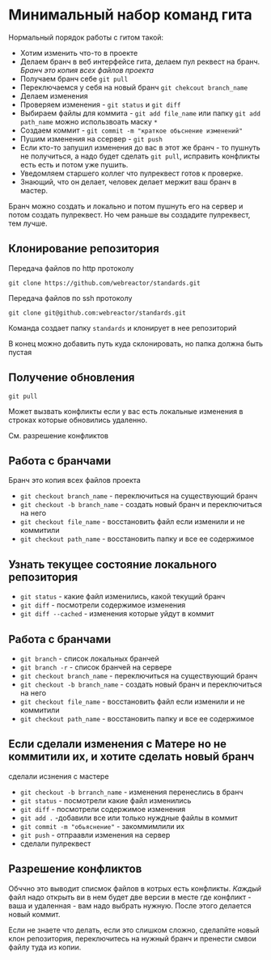 Минимальный набор команд гита
=============================

Нормальный порядок работы с гитом такой:

* Хотим изменить что-то в проекте
* Делаем бранч в веб интерфейсе гита, делаем пул реквест на бранч. *Бранч это копия всех файлов проекта*
* Получаем бранч себе `git pull` 
* Переключаемся у себя на новый бранч `git chekcout branch_name`
* Делаем изменения
* Проверяем изменения - `git status` и `git diff`
* Выбираем файлы для коммита - `git add file_name` или папку `git add path_name` можно использвоать маску `*`
* Создаем коммит - `git commit -m "краткое обьснение изменений"`
* Пушим изменения на ссервер - `git push`
* Если кто-то запушил изменения до вас в этот же бранч - то пушнуть не получиться, а надо будет сделать `git pull`, исправить конфликты есть есть и потом уже пушить.
* Уведомляем старшего коллег что пулреквест готов к проверке.
* Знающий, что он делает, человек делает мержит ваш бранч в мастер.

Бранч можно создать и локально и потом пушнуть его на сервер и потом создать пулреквест.
Но чем раньше вы создадите пулреквест, тем лучше.

## Клонирование репозитория

Передача файлов по http протоколу

`git clone https://github.com/webreactor/standards.git`

Передача файлов по ssh протоколу

`git clone git@github.com:webreactor/standards.git`

Команда создает папку `standards` и клонирует в нее репозиторий

В конец можно добавить путь куда склонировать, но папка должна быть пустая

## Получение обновления

`git pull` 

Может вызвать конфликты если у вас есть локальные изменения в строках которые обновились удаленно.

См. разрешение конфликтов

## Работа с бранчами

Бранч это копия всех файлов проекта

* `git checkout branch_name` - переключиться на существующий бранч
* `git checkout -b branch_name` - создать новый бранч и переключиться на него
* `git checkout file_name` - восстановить файл если изменили и не коммитили
* `git checkout path_name` - восстановить папку и все ее содержимое

## Узнать текущее состояние локального репозитория

* `git status` - какие файл изменились, какой текущий бранч
* `git diff` - посмотрели содержимое изменения
* `git diff --cached` - изменения которые уйдут в коммит 

## Работа с бранчами

* `git branch` - список локальных бранчей
* `git branch -r` - список бранчей на сервере
* `git checkout branch_name` - переключиться на существующий бранч
* `git checkout -b branch_name` - создать новый бранч и переключиться на него
* `git checkout file_name` - восстановить файл если изменили и не коммитили
* `git checkout path_name` - восстановить папку и все ее содержимое

## Если сделали изменения с Матере но не коммитили их, и хотите сделать новый бранч

сделали исзнения с мастере

* `git checkout -b brranch_name` - изменения перенеслись в бранч
* `git status` - посмотрели какие файл изменились
* `git diff` - посмотрели содержимое изменения
* `git add .` -добавили все или только нуждные файлы в коммит
* `git commit -m "обьяснение"`  - закоммимлили их
* `git push` -  отпраавли изменения на сервер
* сделали пулреквест

## Разрешение конфликтов

Обччно это выводит списмок файлов в котрых есть конфликты.
*Каждый* файл надо открыть ви в нем будет две версии в месте где конфликт - ваша и удаленная - вам надо выбрать нужную.
После этого делается новый коммит.

Если не знаете что делать, если это слишком сложно, сделапйте новый клон репозитория, переключитесь на нужный бранч и пренести смвои файлу туда из копии.









